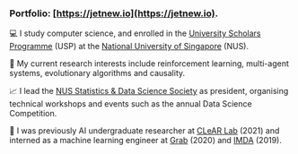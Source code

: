 ### Portfolio: [https://jetnew.io](https://jetnew.io).

💻 I study computer science, and enrolled in the [University Scholars Programme](https://www.usp.nus.edu.sg/) (USP) at the [National University of Singapore](https://www.comp.nus.edu.sg/) (NUS).

🧠 My current research interests include reinforcement learning, multi-agent systems, evolutionary algorithms and causality.

📈 I lead the [NUS Statistics & Data Science Society](https://sites.google.com/view/nussds) as president, organising technical workshops and events such as the annual Data Science Competition.

💼 I was previously AI undergraduate researcher at [CLeAR Lab](https://clear-nus.github.io/) (2021) and interned as a machine learning engineer at [Grab](https://www.grab.com/sg/) (2020) and [IMDA](https://www.imda.gov.sg/) (2019).
